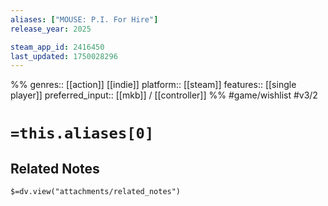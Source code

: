 ```yaml
---
aliases: ["MOUSE: P.I. For Hire"]
release_year: 2025

steam_app_id: 2416450
last_updated: 1750028296
---
```

%%
genres:: [[action]] [[indie]]
platform:: [[steam]]
features:: [[single player]]
preferred_input:: [[mkb]] / [[controller]]
%%
#game/wishlist
#v3/2

# `=this.aliases[0]`
## Related Notes
`$=dv.view("attachments/related_notes")`